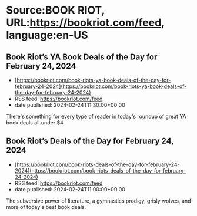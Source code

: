# Source:BOOK RIOT, URL:https://bookriot.com/feed, language:en-US

## Book Riot’s YA Book Deals of the Day for February 24, 2024
 - [https://bookriot.com/book-riots-ya-book-deals-of-the-day-for-february-24-2024](https://bookriot.com/book-riots-ya-book-deals-of-the-day-for-february-24-2024)
 - RSS feed: https://bookriot.com/feed
 - date published: 2024-02-24T11:30:00+00:00

There's something for every type of reader in today's roundup of great YA book deals all under $4.

## Book Riot’s Deals of the Day for February 24, 2024
 - [https://bookriot.com/book-riots-deals-of-the-day-for-february-24-2024](https://bookriot.com/book-riots-deals-of-the-day-for-february-24-2024)
 - RSS feed: https://bookriot.com/feed
 - date published: 2024-02-24T11:00:00+00:00

The subversive power of literature, a gymnastics prodigy, grisly wolves, and more of today's best book deals.

